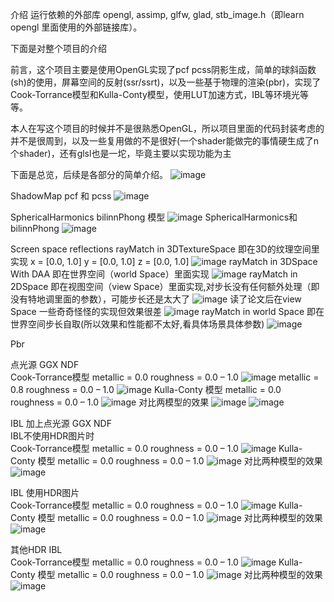 介绍
运行依赖的外部库 opengl, assimp, glfw, glad, stb_image.h（即learn opengl 里面使用的外部链接库）。

下面是对整个项目的介绍

前言，这个项目主要是使用OpenGL实现了pcf pcss阴影生成，简单的球斜函数(sh)的使用，屏幕空间的反射(ssr/ssrt)，以及一些基于物理的渲染(pbr)，实现了Cook-Torrance模型和Kulla-Conty模型，使用LUT加速方式，IBL等环境光等等。

本人在写这个项目的时候并不是很熟悉OpenGL，所以项目里面的代码封装考虑的并不是很周到，以及一些复用做的不是很好(一个shader能做完的事情硬生成了n个shader)，还有glsl也是一坨，毕竟主要以实现功能为主

下面是总览，后续是各部分的简单介绍。
![image](resultPicture/p1.png)

ShadowMap
pcf 和 pcss
![image](resultPicture/p2.png)

SphericalHarmonics
bilinnPhong 模型
![image](resultPicture/p3.png)
SphericalHarmonics和 bilinnPhong
![image](resultPicture/p4.png)

Screen space reflections
rayMatch in 3DTextureSpace 即在3D的纹理空间里实现
x = [0.0, 1.0] y = [0.0, 1.0] z = [0.0, 1.0]
![image](resultPicture/p5.png)
rayMatch in 3DSpace With DAA 即在世界空间（world Space）里面实现
![image](resultPicture/p6.png)
rayMatch in 2DSpace 即在视图空间（view Space）里面实现,对步长没有任何额外处理（即没有特地调里面的参数），可能步长还是太大了
![image](resultPicture/p7.png)
读了论文后在view Space 一些奇奇怪怪的实现但效果很差
![image](resultPicture/p8.png)
rayMatch in world Space 即在世界空间步长自取(所以效果和性能都不太好,看具体场景具体参数)
![image](resultPicture/p9.png)

Pbr

点光源 GGX NDF  
Cook-Torrance模型 metallic = 0.0 roughness = 0.0 – 1.0
![image](resultPicture/p10.png)
metallic = 0.8 roughness = 0.0 – 1.0
![image](resultPicture/p11.png)
Kulla-Conty 模型 metallic = 0.0 roughness = 0.0 – 1.0
![image](resultPicture/p12.png)
对比两模型的效果
![image](resultPicture/p13.png)
![image](resultPicture/p14.png)

IBL 加上点光源 GGX NDF  
IBL不使用HDR图片时  
Cook-Torrance模型 metallic = 0.0 roughness = 0.0 – 1.0
![image](resultPicture/p15.png)
Kulla-Conty 模型 metallic = 0.0 roughness = 0.0 – 1.0
![image](resultPicture/p16.png)
对比两种模型的效果
![image](resultPicture/p17.png)

IBL 使用HDR图片  
Cook-Torrance模型 metallic = 0.0 roughness = 0.0 – 1.0
![image](resultPicture/p18.png)
Kulla-Conty 模型 metallic = 0.0 roughness = 0.0 – 1.0
![image](resultPicture/p19.png)
对比两种模型的效果
![image](resultPicture/p20.png)

其他HDR IBL  
Cook-Torrance模型 metallic = 0.0 roughness = 0.0 – 1.0
![image](resultPicture/p21.png)
Kulla-Conty 模型 metallic = 0.0 roughness = 0.0 – 1.0
![image](resultPicture/p22.png)
对比两种模型的效果
![image](resultPicture/p23.png)


